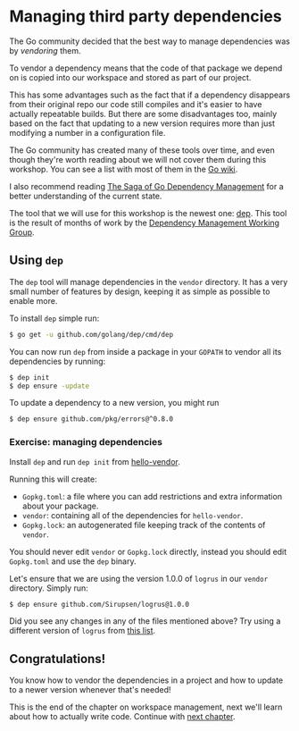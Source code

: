# Managing third party dependencies

The Go community decided that the best way to manage dependencies was by _vendoring_ them.

To vendor a dependency means that the code of that package we depend on is copied into our
workspace and stored as part of our project.

This has some advantages such as the fact that if a dependency disappears from their original
repo our code still compiles and it's easier to have actually repeatable builds.
But there are some disadvantages too, mainly based on the fact that updating to a new version
requires more than just modifying a number in a configuration file.

The Go community has created many of these tools over time, and even though they're worth
reading about we will not cover them during this workshop. You can see a list with most
of them in the [Go wiki](https://github.com/golang/go/wiki/PackageManagementTools).

I also recommend reading [The Saga of Go Dependency Management](https://blog.gopheracademy.com/advent-2016/saga-go-dependency-management/)
for a better understanding of the current state.

The tool that we will use for this workshop is the newest one: [dep](https://github.com/golang/dep).
This tool is the result of months of work by the [Dependency Management Working Group](https://groups.google.com/forum/#!forum/go-package-management).

## Using `dep`

The `dep` tool will manage dependencies in the `vendor` directory.
It has a very small number of features by design, keeping it as simple as possible to enable more.

To install `dep` simple run:

```bash
$ go get -u github.com/golang/dep/cmd/dep
```

You can now run `dep` from inside a package in your `GOPATH` to vendor all its dependencies by running:

```bash
$ dep init
$ dep ensure -update
```

To update a dependency to a new version, you might run

```bash
$ dep ensure github.com/pkg/errors@^0.8.0
```

### Exercise: managing dependencies

Install `dep` and run `dep init` from [hello-vendor](hello-vendor).

Running this will create:

- `Gopkg.toml`: a file where you can add restrictions and extra information about your package.
- `vendor`: containing all of the dependencies for `hello-vendor`.
- `Gopkg.lock`: an autogenerated file keeping track of the contents of `vendor`.

You should never edit `vendor` or `Gopkg.lock` directly, instead you should edit `Gopkg.toml`
and use the `dep` binary.

Let's ensure that we are using the version 1.0.0 of `logrus` in our `vendor` directory. Simply run:

```bash
$ dep ensure github.com/Sirupsen/logrus@1.0.0
```

Did you see any changes in any of the files mentioned above? Try using a different version of `logrus` from
[this list](https://github.com/sirupsen/logrus/releases).

## Congratulations!

You know how to vendor the dependencies in a project and how to update to a newer version whenever that's
needed!

This is the end of the chapter on workspace management, next we'll learn about how to actually write code.
Continue with [next chapter](../2-writing/1-editors-and-plugins.md).
